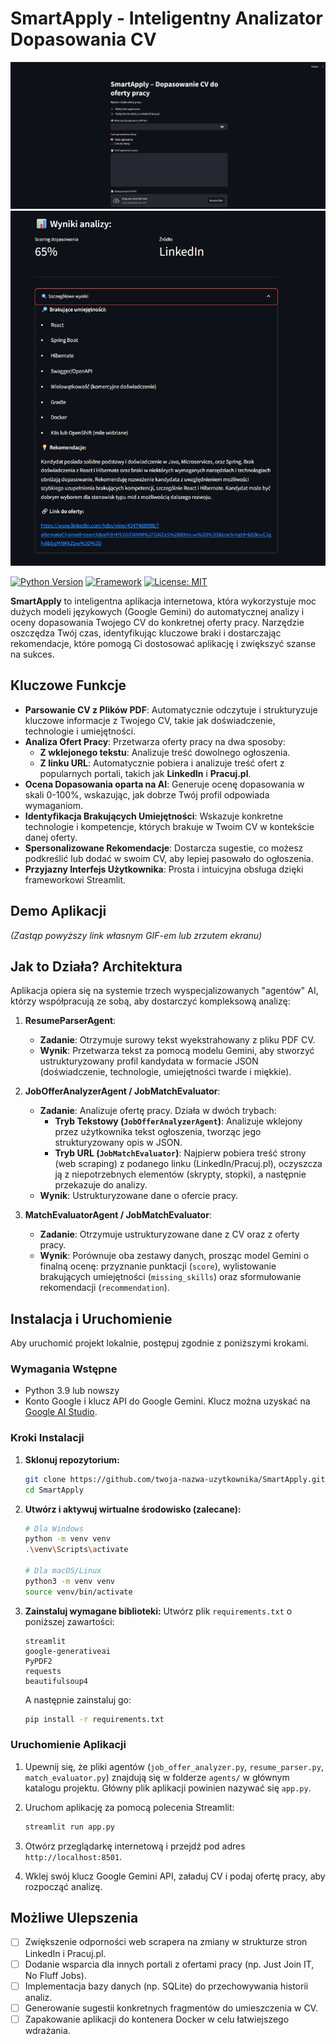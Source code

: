 # SmartApply - Inteligentny Analizator Dopasowania CV

![Demo aplikacji SmartApply](./Zrzut%20ekranu%202025-06-16%20003718.png)
![Demo aplikacji SmartApply](./Zrzut%20ekranu%202025-06-16%20004020.png)

[![Python Version](https://img.shields.io/badge/Python-3.9+-blue.svg)](https://www.python.org/)
[![Framework](https://img.shields.io/badge/Framework-Streamlit-red.svg)](https://streamlit.io)
[![License: MIT](https://img.shields.io/badge/License-MIT-yellow.svg)](https://opensource.org/licenses/MIT)

**SmartApply** to inteligentna aplikacja internetowa, która wykorzystuje moc dużych modeli językowych (Google Gemini) do automatycznej analizy i oceny dopasowania Twojego CV do konkretnej oferty pracy. Narzędzie oszczędza Twój czas, identyfikując kluczowe braki i dostarczając rekomendacje, które pomogą Ci dostosować aplikację i zwiększyć szanse na sukces.

## Kluczowe Funkcje

-   **Parsowanie CV z Plików PDF**: Automatycznie odczytuje i strukturyzuje kluczowe informacje z Twojego CV, takie jak doświadczenie, technologie i umiejętności.
-   **Analiza Ofert Pracy**: Przetwarza oferty pracy na dwa sposoby:
    -   **Z wklejonego tekstu**: Analizuje treść dowolnego ogłoszenia.
    -   **Z linku URL**: Automatycznie pobiera i analizuje treść ofert z popularnych portali, takich jak **LinkedIn** i **Pracuj.pl**.
-   **Ocena Dopasowania oparta na AI**: Generuje ocenę dopasowania w skali 0-100%, wskazując, jak dobrze Twój profil odpowiada wymaganiom.
-   **Identyfikacja Brakujących Umiejętności**: Wskazuje konkretne technologie i kompetencje, których brakuje w Twoim CV w kontekście danej oferty.
-   **Spersonalizowane Rekomendacje**: Dostarcza sugestie, co możesz podkreślić lub dodać w swoim CV, aby lepiej pasowało do ogłoszenia.
-   **Przyjazny Interfejs Użytkownika**: Prosta i intuicyjna obsługa dzięki frameworkowi Streamlit.

## Demo Aplikacji

 
*(Zastąp powyższy link własnym GIF-em lub zrzutem ekranu)*

## Jak to Działa? Architektura

Aplikacja opiera się na systemie trzech wyspecjalizowanych "agentów" AI, którzy współpracują ze sobą, aby dostarczyć kompleksową analizę:

1.  **ResumeParserAgent**:
    -   **Zadanie**: Otrzymuje surowy tekst wyekstrahowany z pliku PDF CV.
    -   **Wynik**: Przetwarza tekst za pomocą modelu Gemini, aby stworzyć ustrukturyzowany profil kandydata w formacie JSON (doświadczenie, technologie, umiejętności twarde i miękkie).

2.  **JobOfferAnalyzerAgent / JobMatchEvaluator**:
    -   **Zadanie**: Analizuje ofertę pracy. Działa w dwóch trybach:
        -   **Tryb Tekstowy (`JobOfferAnalyzerAgent`)**: Analizuje wklejony przez użytkownika tekst ogłoszenia, tworząc jego strukturyzowany opis w JSON.
        -   **Tryb URL (`JobMatchEvaluator`)**: Najpierw pobiera treść strony (web scraping) z podanego linku (LinkedIn/Pracuj.pl), oczyszcza ją z niepotrzebnych elementów (skrypty, stopki), a następnie przekazuje do analizy.
    -   **Wynik**: Ustrukturyzowane dane o ofercie pracy.

3.  **MatchEvaluatorAgent / JobMatchEvaluator**:
    -   **Zadanie**: Otrzymuje ustrukturyzowane dane z CV oraz z oferty pracy.
    -   **Wynik**: Porównuje oba zestawy danych, prosząc model Gemini o finalną ocenę: przyznanie punktacji (`score`), wylistowanie brakujących umiejętności (`missing_skills`) oraz sformułowanie rekomendacji (`recommendation`).

## Instalacja i Uruchomienie

Aby uruchomić projekt lokalnie, postępuj zgodnie z poniższymi krokami.

### Wymagania Wstępne

-   Python 3.9 lub nowszy
-   Konto Google i klucz API do Google Gemini. Klucz można uzyskać na [Google AI Studio](https://aistudio.google.com/app/apikey).

### Kroki Instalacji

1.  **Sklonuj repozytorium:**
    ```bash
    git clone https://github.com/twoja-nazwa-uzytkownika/SmartApply.git
    cd SmartApply
    ```

2.  **Utwórz i aktywuj wirtualne środowisko (zalecane):**
    ```bash
    # Dla Windows
    python -m venv venv
    .\venv\Scripts\activate

    # Dla macOS/Linux
    python3 -m venv venv
    source venv/bin/activate
    ```

3.  **Zainstaluj wymagane biblioteki:**
    Utwórz plik `requirements.txt` o poniższej zawartości:
    ```
    streamlit
    google-generativeai
    PyPDF2
    requests
    beautifulsoup4
    ```
    A następnie zainstaluj go:
    ```bash
    pip install -r requirements.txt
    ```

### Uruchomienie Aplikacji

1.  Upewnij się, że pliki agentów (`job_offer_analyzer.py`, `resume_parser.py`, `match_evaluator.py`) znajdują się w folderze `agents/` w głównym katalogu projektu. Główny plik aplikacji powinien nazywać się `app.py`.

2.  Uruchom aplikację za pomocą polecenia Streamlit:
    ```bash
    streamlit run app.py
    ```

3.  Otwórz przeglądarkę internetową i przejdź pod adres `http://localhost:8501`.

4.  Wklej swój klucz Google Gemini API, załaduj CV i podaj ofertę pracy, aby rozpocząć analizę.

## Możliwe Ulepszenia

-   [ ] Zwiększenie odporności web scrapera na zmiany w strukturze stron LinkedIn i Pracuj.pl.
-   [ ] Dodanie wsparcia dla innych portali z ofertami pracy (np. Just Join IT, No Fluff Jobs).
-   [ ] Implementacja bazy danych (np. SQLite) do przechowywania historii analiz.
-   [ ] Generowanie sugestii konkretnych fragmentów do umieszczenia w CV.
-   [ ] Zapakowanie aplikacji do kontenera Docker w celu łatwiejszego wdrażania.